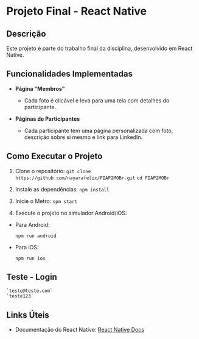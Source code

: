 # Projeto Final - React Native

## Descrição
Este projeto é parte do trabalho final da disciplina, desenvolvido em React Native. 

## Funcionalidades Implementadas

- **Página "Membros"**
    - Cada foto é clicável e leva para uma tela com detalhes do participante.

- **Páginas de Participantes**
    - Cada participante tem uma página personalizada com foto, descrição sobre si mesmo e link para LinkedIn.

## Como Executar o Projeto

1. Clone o repositório:
   `git clone https://github.com/nayarafelix/FIAP2MOBr.git`
   `cd FIAP2MOBr`

2. Instale as dependências:
   `npm install`

3. Inicie o Metro:
    `npm start`

4. Execute o projeto no simulador Android/iOS:
- Para Android:
  ```
  npm run android
  ```
- Para iOS:
  ```
  npm run ios
  ```

## Teste - Login
    `teste@teste.com`
    `teste123`

## Links Úteis
- Documentação do React Native: [React Native Docs](https://reactnative.dev/docs/getting-started)



